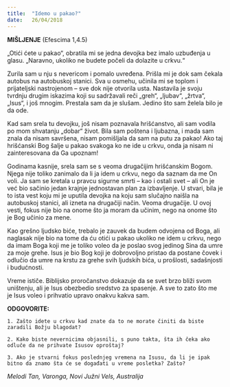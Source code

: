 ```yaml
---
title:  "Idemo u pakao?"
date:   26/04/2018
---
```


**MIŠLJENJE** (Efescima 1,4.5)

„Otići ćete u pakao“, obratila mi se jedna devojka bez imalo uzbuđenja u glasu. „Naravno, ukoliko ne budete počeli da dolazite u crkvu.“

Zurila sam u nju s nevericom i pomalo uvređena. Prišla mi je dok sam čekala autobus na autobuskoj stanici. Sva u osmehu, učinila mi se toplom i prijateljski nastrojenom – sve dok nije otvorila usta. Nastavila je svoju tvrdnju drugim iskazima koji su sadržavali reči „greh“, „ljubav“, „žrtva“, „Isus“, i još mnogim. Prestala sam da je slušam. Jedino što sam želela bilo je da ode.

Kad sam srela tu devojku, još nisam poznavala hrišćanstvo, ali sam vodila po mom shvatanju „dobar“ život. Bila sam poštena i ljubazna, i mada sam znala da nisam savršena, nisam pomišljala da sam na putu za pakao! Ako taj hrišćanski Bog šalje u pakao svakoga ko ne ide u crkvu, onda ja nisam ni zainteresovana da Ga upoznam!

Godinama kasnije, srela sam se s veoma drugačijim hrišćanskim Bogom. Njega nije toliko zanimalo da li ja idem u crkvu, nego da saznam da me On voli. Ja sam se kretala u pravcu sigurne smrti – kao i ostali svet – ali On je već bio sačinio jedan krajnje jednostavan plan za izbavljenje. U stvari, bila je to ista vest koju mi je uputila devojka na koju sam slučajno naišla na autobuskoj stanici, ali izneta na drugačiji način. Veoma drugačije. U ovoj vesti, fokus nije bio na onome što ja moram da učinim, nego na onome što je Bog učinio za mene.

Kao grešno ljudsko biće, trebalo je zauvek da budem odvojena od Boga, ali naglasak nije bio na tome da ću otići u pakao ukoliko ne idem u crkvu, nego da imam Boga koji me je toliko voleo da je poslao svog jedinog Sina da umre za moje grehe. Isus je bio Bog koji je dobrovoljno pristao da postane čovek i odlučio da umre na krstu za grehe svih ljudskih bića, u prošlosti, sadašnjosti i budućnosti.

Vreme ističe. Biblijsko proročanstvo dokazuje da se svet brzo bliži svom uništenju, ali je Isus obezbedio sredstvo za spasenje. A sve to zato što me je Isus voleo i prihvatio upravo onakvu kakva sam.

**ODGOVORITE:**

`1. Zašto idete u crkvu kad znate da to ne morate činiti da biste zaradili Božju blagodat?`

`2. Kako biste nevernicima objasnili, s puno takta, šta ih čeka ako odluče da ne prihvate Isusov oproštaj?`

`3. Ako je stvarni fokus poslednjeg vremena na Isusu, da li je ipak bitno da znamo šta će se događati u vreme posletka? Zašto?`

*Melodi Tan, Varonga, Novi Južni Vels, Australija*
